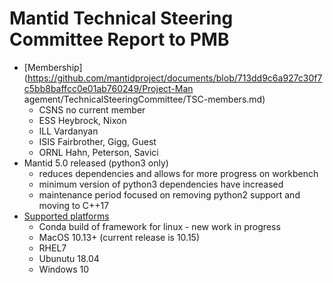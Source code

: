 Mantid Technical Steering Committee Report to PMB
=================================================
 
* [Membership](https://github.com/mantidproject/documents/blob/713dd9c6a927c30f7c5bb8baffcc0e01ab760249/Project-Man agement/TechnicalSteeringCommittee/TSC-members.md)
  * CSNS no current member
  * ESS Heybrock, Nixon
  * ILL Vardanyan
  * ISIS Fairbrother, Gigg, Guest
  * ORNL Hahn, Peterson, Savici
* Mantid 5.0 released (python3 only)
  * reduces dependencies and allows for more progress on workbench
  * minimum version of python3 dependencies have increased
  * maintenance period focused on removing python2 support and moving to C++17
* [Supported platforms](http://download.mantidproject.org/)
  * Conda build of framework for linux - new work in progress
  * MacOS 10.13+ (current release is 10.15)
  * RHEL7
  * Ubunutu 18.04
  * Windows 10
